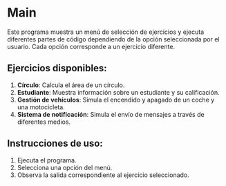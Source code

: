 # Main

Este programa muestra un menú de selección de ejercicios y ejecuta diferentes partes de código dependiendo de la opción seleccionada por el usuario. Cada opción corresponde a un ejercicio diferente.

## Ejercicios disponibles:

1. **Círculo**: Calcula el área de un círculo.
2. **Estudiante**: Muestra información sobre un estudiante y su calificación.
3. **Gestión de vehículos**: Simula el encendido y apagado de un coche y una motocicleta.
4. **Sistema de notificación**: Simula el envío de mensajes a través de diferentes medios.

## Instrucciones de uso:

1. Ejecuta el programa.
2. Selecciona una opción del menú.
3. Observa la salida correspondiente al ejercicio seleccionado.
